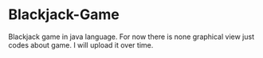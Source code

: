 # Blackjack-Game
Blackjack game in java language. For now there is none graphical view just codes about game. I will upload it over time.
